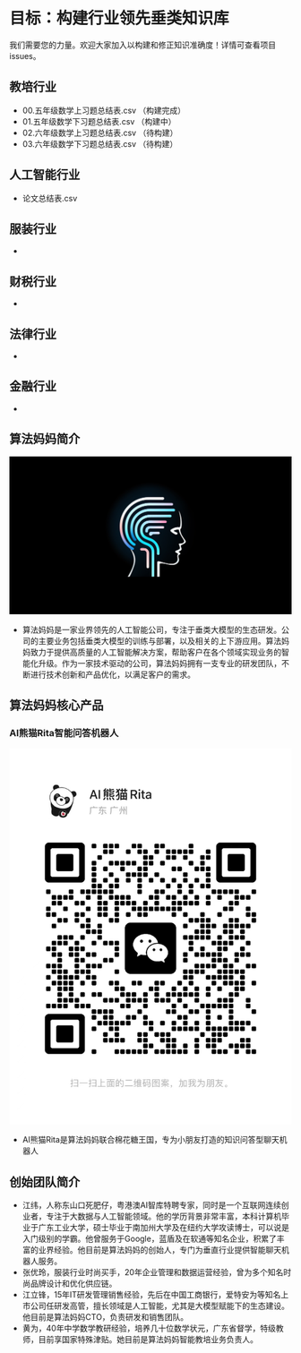 # 目标：构建行业领先垂类知识库
我们需要您的力量。欢迎大家加入以构建和修正知识准确度！详情可查看项目issues。

## 教培行业
* 00.五年级数学上习题总结表.csv （构建完成）
* 01.五年级数学下习题总结表.csv （构建中）
* 02.六年级数学上习题总结表.csv （待构建）
* 03.六年级数学下习题总结表.csv （待构建）

## 人工智能行业
* 论文总结表.csv

## 服装行业
* 

## 财税行业
* 

## 法律行业
* 

## 金融行业
* 

## 算法妈妈简介
![](./algmon.company.logo.png)
* 算法妈妈是一家业界领先的人工智能公司，专注于垂类大模型的生态研发。公司的主要业务包括垂类大模型的训练与部署，以及相关的上下游应用。算法妈妈致力于提供高质量的人工智能解决方案，帮助客户在各个领域实现业务的智能化升级。作为一家技术驱动的公司，算法妈妈拥有一支专业的研发团队，不断进行技术创新和产品优化，以满足客户的需求。

## 算法妈妈核心产品
### AI熊猫Rita智能问答机器人
![](./algmon.core.product.02.png)
* AI熊猫Rita是算法妈妈联合棉花糖王国，专为小朋友打造的知识问答型聊天机器人

## 创始团队简介
* 江纬，人称东山口死肥仔，粤港澳AI智库特聘专家，同时是一个互联网连续创业者，专注于大数据与人工智能领域。他的学历背景非常丰富，本科计算机毕业于广东工业大学，硕士毕业于南加州大学及在纽约大学攻读博士，可以说是入门级别的学霸。他曾服务于Google，蓝盾及在软通等知名企业，积累了丰富的业界经验。他目前是算法妈妈的创始人，专门为垂直行业提供智能聊天机器人服务。
* 张优玲，服装行业时尚买手，20年企业管理和数据运营经验，曾为多个知名时尚品牌设计和优化供应链。
* 江立锋，15年IT研发管理销售经验，先后在中国工商银行，爱特安为等知名上市公司任研发高管，擅长领域是人工智能，尤其是大模型赋能下的生态建设。他目前是算法妈妈CTO，负责研发和销售团队。
* 黄为，40年中学数学教研经验，培养几十位数学状元，广东省督学，特级教师，目前享国家特殊津贴。她目前是算法妈妈智能教培业务负责人。
